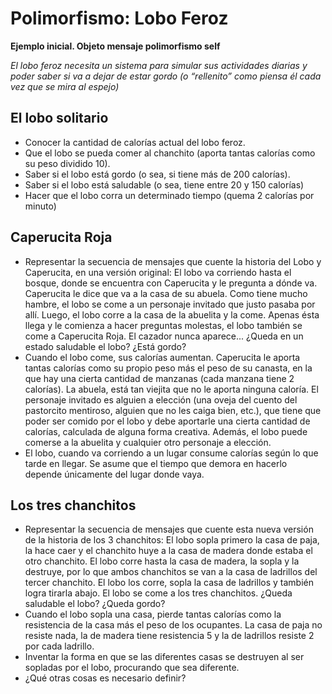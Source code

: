 # Polimorfismo: Lobo Feroz
**Ejemplo inicial. Objeto mensaje polimorfismo self**

*El lobo feroz necesita un sistema para simular sus actividades diarias y poder saber si va a dejar de estar gordo (o “rellenito” como piensa él cada vez que se mira al espejo)*

## El lobo solitario
- Conocer la cantidad de calorías actual del lobo feroz.
- Que el lobo se pueda comer al chanchito (aporta tantas calorías como su peso dividido 10).
- Saber si el lobo está gordo (o sea, si tiene más de 200 calorías).
- Saber si el lobo está saludable (o sea, tiene entre 20 y 150 calorías)
- Hacer que el lobo corra un determinado tiempo (quema 2 calorías por minuto) 

## Caperucita Roja
- Representar la secuencia de mensajes que cuente la historia del Lobo y Caperucita, en una versión original:
El lobo va corriendo hasta el bosque, donde se encuentra con Caperucita y le pregunta a dónde va. Caperucita le dice que va a la casa de su abuela. Como tiene mucho hambre, el lobo se come a un personaje invitado que justo pasaba por allí. Luego, el lobo corre a la casa de la abuelita y la come. Apenas ésta llega y le comienza a hacer preguntas molestas, el lobo también se come a Caperucita Roja. El cazador nunca aparece... ¿Queda en un estado saludable el lobo? ¿Está gordo?
- Cuando el lobo come, sus calorías aumentan. Caperucita le aporta tantas calorías como su propio peso más el peso de su canasta, en la que hay una cierta cantidad de manzanas (cada manzana tiene 2 calorías). La abuela, está tan viejita que no le aporta ninguna caloría. El personaje invitado es alguien a elección (una oveja del cuento del pastorcito mentiroso, alguien que no les caiga bien, etc.), que tiene que poder ser comido por el lobo y debe aportarle una cierta cantidad de calorías, calculada de alguna forma creativa. Además, el lobo puede comerse a la abuelita y cualquier otro personaje a elección. 
- El lobo, cuando va corriendo a un lugar consume calorías según lo que tarde en llegar. Se asume que el tiempo que demora en hacerlo depende únicamente del lugar donde vaya. 

## Los tres chanchitos
- Representar la secuencia de mensajes que cuente esta nueva versión de la historia de los 3 chanchitos: 
El lobo sopla primero la casa de paja, la hace caer y el chanchito huye a la casa de madera donde estaba el otro chanchito. El lobo corre hasta la casa de madera, la sopla y la destruye, por lo que ambos chanchitos se van a la casa de ladrillos del tercer chanchito. El lobo los corre, sopla la casa de ladrillos y también logra  tirarla abajo. El lobo se come a los tres chanchitos. ¿Queda saludable el lobo? ¿Queda gordo?
- Cuando el lobo sopla una casa, pierde tantas calorías como la resistencia de la casa más el peso de los ocupantes. La casa de paja no resiste nada, la de madera tiene resistencia 5 y la de ladrillos resiste 2 por cada ladrillo.
- Inventar la forma en que se las diferentes casas se destruyen al ser sopladas por el lobo, procurando que sea diferente.
- ¿Qué otras cosas es necesario definir? 
